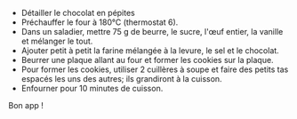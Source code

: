 - Détailler le chocolat en pépites
- Préchauffer le four à 180°C (thermostat 6).
- Dans un saladier, mettre 75 g de beurre, le sucre, l'œuf entier, la vanille et mélanger le tout.
- Ajouter petit à petit la farine mélangée à la levure, le sel et le chocolat.
- Beurrer une plaque allant au four et former les cookies sur la plaque.
- Pour former les cookies, utiliser 2 cuillères à soupe et faire des petits tas espacés les uns des autres; ils grandiront à la
  cuisson.
- Enfourner pour 10 minutes de cuisson.

Bon app !
